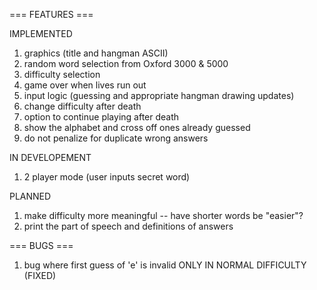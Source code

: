 === FEATURES ===

IMPLEMENTED
  1. graphics (title and hangman ASCII)
  2. random word selection from Oxford 3000 & 5000
  3. difficulty selection
  4. game over when lives run out
  5. input logic (guessing and appropriate hangman drawing updates)
  6. change difficulty after death
  7. option to continue playing after death
  8. show the alphabet and cross off ones already guessed
  9. do not penalize for duplicate wrong answers

IN DEVELOPEMENT
  1. 2 player mode (user inputs secret word)

PLANNED
  1. make difficulty more meaningful -- have shorter words be "easier"?
  2. print the part of speech and definitions of answers


=== BUGS ===
  1. bug where first guess of 'e' is invalid ONLY IN NORMAL DIFFICULTY (FIXED)